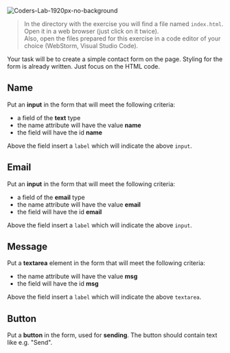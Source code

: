 ![Coders-Lab-1920px-no-background](https://user-images.githubusercontent.com/30623667/104709394-2cabee80-571f-11eb-9518-ea6a794e558e.png)


> In the directory with the exercise you will find a file named `index.html`. Open it in a web browser (just click on it twice).  
> Also, open the files prepared for this exercise in a code editor of your choice (WebStorm, Visual Studio Code).

Your task will be to create a simple contact form on the page. Styling for the form is already written. Just focus on the HTML code.


## Name

Put an **input** in the form that will meet the following criteria:

* a field of the **text** type
* the name attribute will have the value **name**
* the field will have the id **name**

Above the field insert a `label` which will indicate the above `input`.


## Email

Put an **input** in the form that will meet the following criteria:

* a field of the **email** type
* the name attribute will have the value **email**
* the field will have the id **email**

Above the field insert a `label` which will indicate the above `input`.


## Message

Put a **textarea** element in the form that will meet the following criteria:

* the name attribute will have the value **msg**
* the field will have the id **msg**

Above the field insert a `label` which will indicate the above `textarea`.


## Button

Put a **button** in the form, used for **sending**.
The button should contain text like e.g. "Send".

